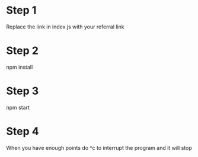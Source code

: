 # Step 1
Replace the link in index.js with your referral link

# Step 2
npm install

# Step 3
npm start

# Step 4
When you have enough points do ^c to interrupt the program and it will stop
